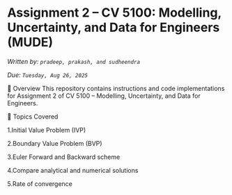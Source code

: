 # Assignment 2 – CV 5100: Modelling, Uncertainty, and Data for Engineers (MUDE)


*Written by: `pradeep, prakash, and sudheendra`*

*Due: `Tuesday, Aug 26, 2025`*

📌 Overview
This repository contains instructions and code implementations for Assignment 2 of CV 5100 – Modelling, Uncertainty, and Data for Engineers.

📝 Topics Covered

1.Initial Value Problem (IVP)

2.Boundary Value Problem (BVP)

3.Euler Forward and Backward scheme
 
4.Compare analytical and numerical solutions 

5.Rate of convergence







